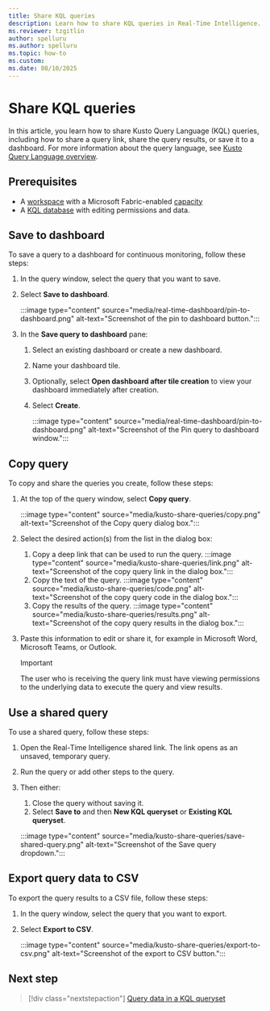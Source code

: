 ```yaml
---
title: Share KQL queries
description: Learn how to share KQL queries in Real-Time Intelligence.
ms.reviewer: tzgitlin
author: spelluru
ms.author: spelluru
ms.topic: how-to
ms.custom:
ms.date: 08/10/2025
---
```

# Share KQL queries

In this article, you learn how to share Kusto Query Language (KQL) queries, including how to share a query link, share the query results, or save it to a dashboard. For more information about the query language, see [Kusto Query Language overview](/azure/data-explorer/kusto/query/index?context=/fabric/context/context).

## Prerequisites

* A [workspace](../fundamentals/create-workspaces.md) with a Microsoft Fabric-enabled [capacity](../enterprise/licenses.md#capacity)
* A [KQL database](create-database.md) with editing permissions and data.

## Save to dashboard

To save a query to a dashboard for continuous monitoring, follow these steps:

1. In the query window, select the query that you want to save.

1. Select **Save to dashboard**.

    :::image type="content" source="media/real-time-dashboard/pin-to-dashboard.png" alt-text="Screenshot of the pin to dashboard button.":::

1. In the **Save query to dashboard** pane:
    1. Select an existing dashboard or create a new dashboard.
    1. Name your dashboard tile.
    1. Optionally, select **Open dashboard after tile creation** to view your dashboard immediately after creation.
    1. Select **Create**.

        :::image type="content" source="media/real-time-dashboard/pin-to-dashboard.png" alt-text="Screenshot of the Pin query to dashboard window.":::

## Copy query

To copy and share the queries you create, follow these steps:

1. At the top of the query window, select **Copy query**.

    :::image type="content" source="media/kusto-share-queries/copy.png" alt-text="Screenshot of the Copy query dialog box.":::
1. Select the desired action(s) from the list in the dialog box:
    1. Copy a deep link that can be used to run the query.
        :::image type="content" source="media/kusto-share-queries/link.png" alt-text="Screenshot of the copy query link in the dialog box.":::
    1. Copy the text of the query.
        :::image type="content" source="media/kusto-share-queries/code.png" alt-text="Screenshot of the copy query code in the dialog box.":::
    1. Copy the results of the query.
        :::image type="content" source="media/kusto-share-queries/results.png" alt-text="Screenshot of the copy query results in the dialog box.":::
1. Paste this information to edit or share it, for example in Microsoft Word, Microsoft Teams, or Outlook.

    > [!IMPORTANT]
    > The user who is receiving the query link must have viewing permissions to the underlying data to execute the query and view results.

## Use a shared query

To use a shared query, follow these steps:

1. Open the Real-Time Intelligence shared link. The link opens as an unsaved, temporary query.
1. Run the query or add other steps to the query.
1. Then either:
    1. Close the query without saving it.
    1. Select **Save to** and then **New KQL queryset** or **Existing KQL queryset**.
    
    :::image type="content" source="media/kusto-share-queries/save-shared-query.png" alt-text="Screenshot of the Save query dropdown.":::

## Export query data to CSV

To export the query results to a CSV file, follow these steps:

1. In the query window, select the query that you want to export.

1. Select **Export to CSV**.

    :::image type="content" source="media/kusto-share-queries/export-to-csv.png" alt-text="Screenshot of the export to CSV button.":::

## Next step

> [!div class="nextstepaction"]
> [Query data in a KQL queryset](kusto-query-set.md)
